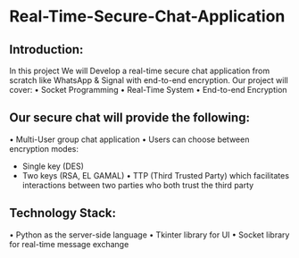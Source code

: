 # Real-Time-Secure-Chat-Application

## Introduction:
In this project We will Develop a real-time secure chat application from scratch like WhatsApp & Signal with end-to-end encryption. Our project will cover:
•	Socket Programming
•	Real-Time System 
•	End-to-end Encryption 

## Our secure chat will provide the following:
•	Multi-User group chat application
•	Users can choose between encryption modes:
-	Single key (DES) 
-	Two keys (RSA, EL GAMAL) 
•	TTP (Third Trusted Party) which facilitates interactions between two parties who both trust the third party

## Technology Stack:
•	Python as the server-side language
•	Tkinter library for UI
•	Socket library for real-time message exchange

